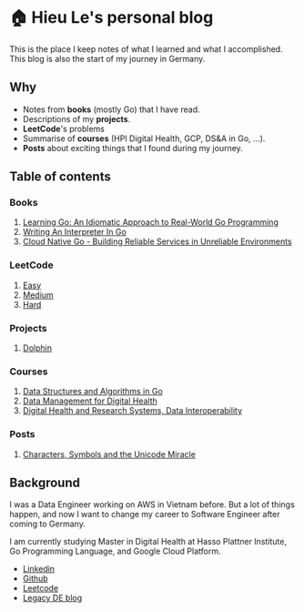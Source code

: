 # 🏠 Hieu Le's personal blog

This is the place I keep notes of what I learned and what I accomplished. This blog is also the start of my journey in Germany.

## Why

* Notes from **books** (mostly Go) that I have read.
* Descriptions of my **projects**.
* **LeetCode**'s problems
* Summarise of **courses** (HPI Digital Health, GCP, DS&A in Go, ...).
* **Posts** about exciting things that I found during my journey.

## Table of contents

### Books

1. [Learning Go: An Idiomatic Approach to Real-World Go Programming](books/learning-go-idiomatic-approach.md)
2. [Writing An Interpreter In Go](books/writing-an-interpreter-in-go.md)
3. [Cloud Native Go - Building Reliable Services in Unreliable Environments](books/cloud-native-go.md)

### LeetCode

1. [Easy](leetcode/easy.md)
2. [Medium](leetcode/medium.md)
3. [Hard](leetcode/hard.md)
### Projects

1. [Dolphin](projects/dolphin.md)

### Courses

1. [Data Structures and Algorithms in Go](courses/data-structures-algorithms-pointers.md)
1. [Data Management for Digital Health](courses/data-management-for-digital-health.md)
2. [Digital Health and Research Systems, Data Interoperability](courses/digital-health-and-research-systems-data-interoperability.md)

### Posts

1. [Characters, Symbols and the Unicode Miracle](posts/utf-8.md)

## Background

I was a Data Engineer working on AWS in Vietnam before. But a lot of things happen, and now I want to change my career to Software Engineer after coming to Germany.

I am currently studying Master in Digital Health at Hasso Plattner Institute, Go Programming Language, and Google Cloud Platform.

* [Linkedin](https://www.linkedin.com/in/ledinhtrunghieu/)
* [Github](https://github.com/ledinhtrunghieu)
* [Leetcode](https://leetcode.com/)
* [Legacy DE blog](https://ledinhtrunghieu.github.io/content)
